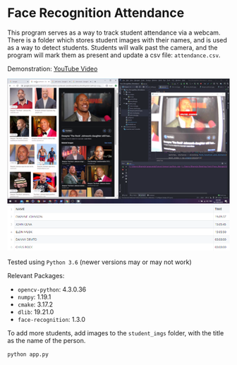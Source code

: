 # Face Recognition Attendance

This program serves as a way to track student attendance via a webcam. There is a folder which stores student images with
their names, and is used as a way to detect students. Students will walk past the camera, and the program will mark them
as present and update a csv file: `attendance.csv`.

Demonstration: [YouTube Video](https://www.youtube.com/watch?v=wVKdivm72tg)

<img src="screens/dj.png"> 

<img src="screens/csv.png"> 

Tested using `Python 3.6` (newer versions may or may not work)

Relevant Packages:

- `opencv-python`: 4.3.0.36
- `numpy`: 1.19.1
- `cmake`: 3.17.2
- `dlib`: 19.21.0
- `face-recognition`: 1.3.0

To add more students, add images to the `student_imgs` folder, with the title as the name of the person.

```bash
python app.py
```



